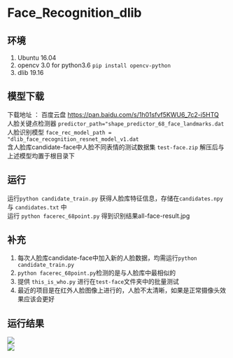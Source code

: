 # Face_Recognition_dlib
## 环境  
1. Ubuntu 16.04  
2. opencv 3.0 for python3.6 `pip install opencv-python`  
3. dlib 19.16  
## 模型下载  
下载地址 ： 百度云盘 https://pan.baidu.com/s/1h01sfvf5KWU6_7c2-i5HTQ  
人脸关键点检测器 `predictor_path="shape_predictor_68_face_landmarks.dat`  
人脸识别模型 `face_rec_model_path = "dlib_face_recognition_resnet_model_v1.dat`  
含人脸库candidate-face中人脸不同表情的测试数据集 `test-face.zip` 解压后与上述模型均置于根目录下  
## 运行  
运行`python candidate_train.py` 获得人脸库特征信息，存储在`candidates.npy` 与 `candidates.txt` 中  
运行 `python facerec_68point.py`  得到识别结果all-face-result.jpg
## 补充    
1. 每次人脸库candidate-face中加入新的人脸数据，均需运行`python candidate_train.py`  
2. `python facerec_68point.py`检测的是与人脸库中最相似的
3. 提供 `this_is_who.py` 进行在`test-face`文件夹中的批量测试
4. 最近的项目是在红外人脸图像上进行的，人脸不太清晰，如果是正常摄像头效果应该会更好
## 运行结果   
![](https://github.com/zj19941113/Face_Recognition_dlib/blob/master/all-face-result.jpg)  
![](https://github.com/zj19941113/Face_Recognition_dlib/blob/master/img/result2.png) 
